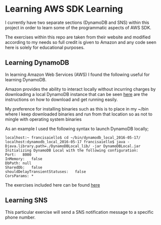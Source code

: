 # Learning AWS SDK Learning
I currently have two separate sections (DynamoDB and SNS) within this project in order to learn some of the programmatic aspects of AWS SDK.  

The exercises within this repo are taken from their website and modified according to my needs so full credit is given to Amazon and any code seen here is solely for educational purposes.

## Learning DynamoDB
In learning Amazon Web Services (AWS) I found the following useful for learning DynamoDB.  

Amazon provides the ability to interact locally without incurring charges by downloading a local DynamoDB instance that can be seen [here](https://aws.amazon.com/blogs/aws/dynamodb-local-for-desktop-development/) are the instructions on how to download and get running easily.

My preference for installing binaries such as this is to place in my ~/bin where I keep downloaded binaries and run from that location so as not to mingle with operating system binaries

As an example I used the following syntax to launch DynamoDB locally; 

```
localhost:~ francisaiello$ cd ~/bin/dynamodb_local_2016-05-17/
localhost:dynamodb_local_2016-05-17 francisaiello$ java -Djava.library.path=./DynamoDBLocal_lib/ -jar DynamoDBLocal.jar
Initializing DynamoDB Local with the following configuration:
Port:	8000
InMemory:	false
DbPath:	null
SharedDb:	false
shouldDelayTransientStatuses:	false
CorsParams:	*
```

The exercises included here can be found [here](http://docs.aws.amazon.com/amazondynamodb/latest/developerguide/JavaDocumentAPICRUDExample.html)

## Learning SNS
This particular exercise will send a SNS notification message to a specific phone number.  